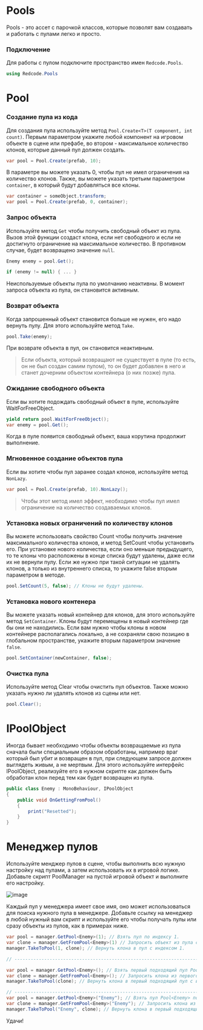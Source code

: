 # Pools
Pools - это ассет с парочкой классов, которые позволят вам создавать и работать с пулами легко и просто.

### Подключение
Для работы с пулом подключите пространство имен `Redcode.Pools`.
```C#
using Redcode.Pools
```

# Pool
### Создание пула из кода
Для создания пула используйте метод `Pool.Create<T>(T component, int count)`. Первым параметром укажите любой компонент на игровом объекте в сцене или префабе, 
во втором - максимальное количество клонов, которые данный пул должен создать.
```C#
var pool = Pool.Create(prefab, 10);
```

В параметре вы можете указать 0, чтобы пул не имел ограничения на количество клонов. Также, вы можете указать третьим параметром `container`,
в который будут добавляться все клоны.
```C#
var container = someObject.transform;
var pool = Pool.Create(prefab, 0, container);
```

### Запрос объекта
Используйте метод `Get` чтобы получить свободный объект из пула. Вызов этой функции создаст клона, если нет свободного и если не достигнуто ограничение на максимальное количество.
В противном случае, будет возвращено значение `null`.
```C#
Enemy enemy = pool.Get();

if (enemy != null) { ... }
```

Неиспользуемые объекты пула по умолчанию неактивны. В момент запроса объекта из пула, он становится активным.

### Возврат объекта
Когда запрошенный объект становится больше не нужен, его надо вернуть пулу. Для этого используйте метод `Take`.
```C#
pool.Take(enemy);
```

При возврате объекта в пул, он становится неактивным.

> Если объекта, который возвращают не существует в пуле (то есть, он не был создан самим пулом), то он будет добавлен в него и станет дочерним объектом контейнера (о них позже) пула.

### Ожидание свободного объекта
Если вы хотите подождать свободный объект в пуле, используйте WaitForFreeObject.
```C#
yield return pool.WaitForFreeObject();
var enemy = pool.Get();
```

Когда в пуле появится свободный объект, ваша корутина продолжит выполнение.

### Мгновенное создание объектов пула
Если вы хотите чтобы пул заранее создал клонов, используйте метод `NonLazy`.
```C#
var pool = Pool.Create(prefab, 10).NonLazy();
```

> Чтобы этот метод имел эффект, необходимо чтобы пул имел ограничение на количество создаваемых клонов.

### Установка новых ограничений по количеству клонов
Вы можете использовать свойство Count чтобы получить значение максимального количества клонов, и метод SetCount чтобы установить его. При установке нового количества,
если оно меньше предыдущего, то те клоны что расположены в конце списка будут удалены, даже если их не вернули пулу. 
Если же нужно при такой ситуации не удалять клонов, а только из внутреннего списка, то укажите false вторым параметром в методе.  
```C#
pool.SetCount(5, false); // Клоны не будут удалены.
```

### Установка нового контенера
Вы можете указать новый контейнер для клонов, для этого используйте метод `SetContainer`. Клоны будут перемещены в новый контейнер где бы они не находились. 
Если вам нужно чтобы клоны в новом контейнере располагались локально, а не сохраняли свою позицию в глобальном пространстве, укажите вторым параметром значение `false`.
```C#
pool.SetContainer(newContainer, false);
```

### Очистка пула
Используйте метод Clear чтобы очистить пул объектов. Также можно указать нужно ли удалять клонов из сцены или нет.
```C#
pool.Clear();
```

# IPoolObject
Иногда бывает необходимо чтобы объекты возвращаемые из пула сначала были специальным образом обработаны, например враг который был убит и возвращен в пул, 
при следующем запросе должен выглядеть живым, а не мертвым. Для этого используйте интерфейс IPoolObject, реализуйте его в нужном скрипте как должен быть обработан
клон перед тем как будет возвращен из пула.
```C#
public class Enemy : MonoBehaviour, IPoolObject
{
    public void OnGettingFromPool()
    {
        print("Resetted");
    }
}
```

# Менеджер пулов
Используйте менджер пулов в сцене, чтобы выполнить всю нужную настройку над пулами, а затем использовать их в игровой логике. Добавьте скрипт PoolManager на пустой 
игровой объект и выполните его настройку. 

![image](https://user-images.githubusercontent.com/5365111/185308746-d82cec87-34de-4644-a788-8377698d3339.png)

Каждый пул у менеджера имеет свое имя, оно может использоваться для поиска нужного пула в менеджере. Добавьте ссылку на менеджер в любой нужный вам скрипт и используйте его чтобы получать пулы или сразу объекты из пулов, как в примерах ниже.
```C#
var pool = manager.GetPool<Enemy>(1); // Взять пул по индексу 1.
var clone = manager.GetFromPool<Enemy>(1) // Запросить объект из пула с индексом 1.
manager.TakeToPool(1, clone); // Вернуть клона в пул с индексом 1.

// ----------------------------------------------------------------------------------

var pool = manager.GetPool<Enemy>(); // Взять первый подходящий пул Pool<Enemy> из списка.
var clone = manager.GetFromPool<Enemy>(); // Запросить клона из первого подходящего пула Pool<Enemy>().
manager.TakeToPool(clone); // Вернуть клона в первый подходящий пул с индексом 1.

// ----------------------------------------------------------------------------------
var pool = manager.GetPool<Enemy>("Enemy"); // Взять пул Pool<Enemy> по имени.
var clone = manager.GetFromPool<Enemy>("Enemy"); // Запросить клона из пула Pool<Enemy>() по имени.
manager.TakeToPool("Enemy", clone); // Вернуть клона в первый подходящий пул с именем.
```

Удачи!
